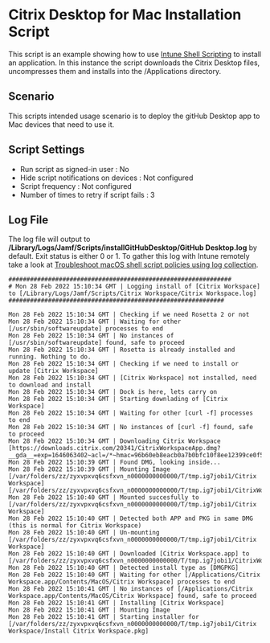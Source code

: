# Citrix Desktop for Mac Installation Script

This script is an example showing how to use [Intune Shell Scripting](https://docs.microsoft.com/en-us/mem/intune/apps/macos-shell-scripts) to install an application. In this instance the script downloads the Citrix Desktop files, uncompresses them and installs into the /Applications directory.

## Scenario

This scripts intended usage scenario is to deploy the gitHub Desktop app to Mac devices that need to use it.


## Script Settings

- Run script as signed-in user : No
- Hide script notifications on devices : Not configured
- Script frequency : Not configured
- Number of times to retry if script fails : 3

## Log File

The log file will output to **/Library/Logs/Jamf/Scripts/installGitHubDesktop/GitHub Desktop.log** by default. Exit status is either 0 or 1. To gather this log with Intune remotely take a look at [Troubleshoot macOS shell script policies using log collection](https://docs.microsoft.com/en-us/mem/intune/apps/macos-shell-scripts#troubleshoot-macos-shell-script-policies-using-log-collection).

```
##############################################################
# Mon 28 Feb 2022 15:10:34 GMT | Logging install of [Citrix Workspace] to [/Library/Logs/Jamf/Scripts/Citrix Workspace/Citrix Workspace.log]
############################################################

Mon 28 Feb 2022 15:10:34 GMT | Checking if we need Rosetta 2 or not
Mon 28 Feb 2022 15:10:34 GMT | Waiting for other [/usr/sbin/softwareupdate] processes to end
Mon 28 Feb 2022 15:10:34 GMT | No instances of [/usr/sbin/softwareupdate] found, safe to proceed
Mon 28 Feb 2022 15:10:34 GMT | Rosetta is already installed and running. Nothing to do.
Mon 28 Feb 2022 15:10:34 GMT | Checking if we need to install or update [Citrix Workspace]
Mon 28 Feb 2022 15:10:34 GMT | [Citrix Workspace] not installed, need to download and install
Mon 28 Feb 2022 15:10:34 GMT | Dock is here, lets carry on
Mon 28 Feb 2022 15:10:34 GMT | Starting downlading of [Citrix Workspace]
Mon 28 Feb 2022 15:10:34 GMT | Waiting for other [curl -f] processes to end
Mon 28 Feb 2022 15:10:34 GMT | No instances of [curl -f] found, safe to proceed
Mon 28 Feb 2022 15:10:34 GMT | Downloading Citrix Workspace [https://downloads.citrix.com/20341/CitrixWorkspaceApp.dmg?__gda__=exp=1646063402~acl=/*~hmac=96b60eb8eacb0a7b0bfc10f8ee12399ce0f5dc333bbc277423d9b6588caf18c9]
Mon 28 Feb 2022 15:10:39 GMT | Found DMG, looking inside...
Mon 28 Feb 2022 15:10:39 GMT | Mounting Image [/var/folders/zz/zyxvpxvq6csfxvn_n0000000000000/T/tmp.ig7jobi1/Citrix Workspace] [/var/folders/zz/zyxvpxvq6csfxvn_n0000000000000/T/tmp.ig7jobi1/CitrixWorkspaceApp.dmg]
Mon 28 Feb 2022 15:10:40 GMT | Mounted succesfully to [/var/folders/zz/zyxvpxvq6csfxvn_n0000000000000/T/tmp.ig7jobi1/Citrix Workspace]
Mon 28 Feb 2022 15:10:40 GMT | Detected both APP and PKG in same DMG (this is normal for Citrix Workspace)
Mon 28 Feb 2022 15:10:40 GMT | Un-mounting [/var/folders/zz/zyxvpxvq6csfxvn_n0000000000000/T/tmp.ig7jobi1/Citrix Workspace]
Mon 28 Feb 2022 15:10:40 GMT | Downloaded [Citrix Workspace.app] to [/var/folders/zz/zyxvpxvq6csfxvn_n0000000000000/T/tmp.ig7jobi1/CitrixWorkspaceApp.dmg]
Mon 28 Feb 2022 15:10:40 GMT | Detected install type as [DMGPKG]
Mon 28 Feb 2022 15:10:40 GMT | Waiting for other [/Applications/Citrix Workspace.app/Contents/MacOS/Citrix Workspace] processes to end
Mon 28 Feb 2022 15:10:41 GMT | No instances of [/Applications/Citrix Workspace.app/Contents/MacOS/Citrix Workspace] found, safe to proceed
Mon 28 Feb 2022 15:10:41 GMT | Installing [Citrix Workspace]
Mon 28 Feb 2022 15:10:41 GMT | Mounting Image
Mon 28 Feb 2022 15:10:41 GMT | Starting installer for [/var/folders/zz/zyxvpxvq6csfxvn_n0000000000000/T/tmp.ig7jobi1/Citrix Workspace/Install Citrix Workspace.pkg]
```